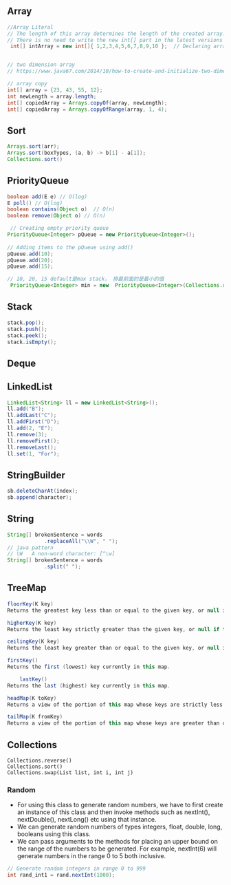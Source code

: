 ## Array



```java
//Array Literal
// The length of this array determines the length of the created array.
// There is no need to write the new int[] part in the latest versions of Java
 int[] intArray = new int[]{ 1,2,3,4,5,6,7,8,9,10 };  // Declaring array literal


// two dimension array
// https://www.java67.com/2014/10/how-to-create-and-initialize-two-dimensional-array-java-example.html

// array copy
int[] array = {23, 43, 55, 12};
int newLength = array.length;
int[] copiedArray = Arrays.copyOf(array, newLength);
int[] copiedArray = Arrays.copyOfRange(array, 1, 4);

```



## Sort

```java
Arrays.sort(arr);
Arrays.sort(boxTypes, (a, b) -> b[1] - a[1]);
Collections.sort()
```



## PriorityQueue

```java
boolean add(E e) // O(log)
E poll() // O(log)
boolean contains(Object o)  // O(n)
boolean remove(Object o) // O(n)
```



```java
 // Creating empty priority queue
PriorityQueue<Integer> pQueue = new PriorityQueue<Integer>();
 
// Adding items to the pQueue using add()
pQueue.add(10);
pQueue.add(20);
pQueue.add(15);

// 10, 20, 15 default是max stack， 排最前面的是最小的值
 PriorityQueue<Integer> min = new  PriorityQueue<Integer>(Collections.reverseOrder());
```

## Stack

```java
stack.pop();
stack.push();
stack.peek();
stack.isEmpty();
```

## Deque

## LinkedList

```java
LinkedList<String> ll = new LinkedList<String>();
ll.add("B");
ll.addLast("C");
ll.addFirst("D");
ll.add(2, "E");
ll.remove(3);
ll.removeFirst();
ll.removeLast();
ll.set(1, "For"); 
```

## **StringBuilder**

```java
sb.deleteCharAt(index);
sb.append(character);
```



## String

```java
String[] brokenSentence = words
            .replaceAll("\\W", " ");
// java pattern
// \W 	A non-word character: [^\w]
String[] brokenSentence = words
            .split(" ");   

```



## TreeMap

```java
floorKey(K key)
Returns the greatest key less than or equal to the given key, or null if there is no such key.

higherKey(K key)
Returns the least key strictly greater than the given key, or null if there is no such key.

ceilingKey(K key)
Returns the least key greater than or equal to the given key, or null if there is no such key.

firstKey()
Returns the first (lowest) key currently in this map.

	lastKey()
Returns the last (highest) key currently in this map.

headMap(K toKey)
Returns a view of the portion of this map whose keys are strictly less than toKey.

tailMap(K fromKey)
Returns a view of the portion of this map whose keys are greater than or equal to fromKey.
```



## Collections

```
Collections.reverse()
Collections.sort()
Collections.swap(List list, int i, int j)
```

### Random

- For using this class to generate random numbers, we have to first create an instance of this class and then invoke methods such as nextInt(), nextDouble(), nextLong() etc using that instance.
- We can generate random numbers of types integers, float, double, long, booleans using this class.
- We can pass arguments to the methods for placing an upper bound on the range of the numbers to be generated. For example, nextInt(6) will generate numbers in the range 0 to 5 both inclusive.

```java
// Generate random integers in range 0 to 999
int rand_int1 = rand.nextInt(1000);
```

